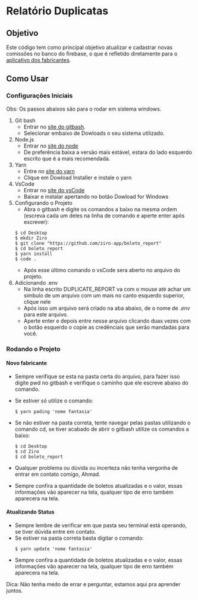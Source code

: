 # Relatório Duplicatas

## Objetivo
Este código tem como principal objetivo atualizar e cadastrar novas comissões no banco do firebase, o que é refletido diretamente para o [aplicativo dos fabricantes](http://fabricantes.ziro.app/).

## Como Usar
### Configurações Iniciais
Obs: Os passos abaixos são para o rodar em sistema windows.
1. Git bash
    * Entrar no [site do gitbash](https://git-scm.com/downloads).
    * Selecionar embaixo de Dowloads o seu sistema utilizado.
2. Node.js
    * Entrar no [site do node](https://nodejs.org/en/)
    * De preferência baixa a versão mais estável, estara do lado esquerdo escrito que é a mais recomendada.
3. Yarn
    * Entre no [site do yarn](https://classic.yarnpkg.com/en/docs/install/#windows-stable)
    * Clique em Dowload Installer e instale o yarn
4. VsCode
    * Entrar no [site do vsCode](https://code.visualstudio.com/)
    * Baixar e instalar apertando no botão Dowload for Windows
5. Configurando o Projeto
    * Abra o gitbash e digite os comandos a baixo na mesma ordem (escreva cada um deles na linha de comando e aperte enter após escrever):
    ```
    $ cd Desktop
    $ mkdir Ziro
    $ git clone "https://github.com/ziro-app/boleto_report"
    $ cd boleto_report
    $ yarn install
    $ code .
    ```
    * Após esse último comando o vsCode sera aberto no arquivo do projeto.
6. Adicionando .env
    * Na linha escrito DUPLICATE_REPORT va com o mouse até achar um simbulo de um arquivo com um mais no canto esquerdo superior, clique nele
    * Após isso um arquivo será criado na aba abaixo, de o nome de *.env* para este arquivo.
    * Aperte enter e depois entre nesse arquivo clicando duas vezes com o botão esquerdo o copie as credênciais que serão mandadas para você.

### Rodando o Projeto
#### Novo fabricante
* Sempre verifique se esta na pasta certa do arquivo, para fazer isso digite pwd no gitbash e verifique o caminho que ele escreve abaixo do comando.
* Se estiver só utilize o comando:
    ```
    $ yarn pading 'nome fantasia'
    ```
* Se não estiver na pasta correta, tente navegar pelas pastas utilizando o comando cd, se tiver acabado de abrir o gitbash utilize os comandos a baixo:
    ```
    $ cd Desktop
    $ cd Ziro
    $ cd boleto_report
    ```
* Qualquer problema ou dúvida ou incerteza não tenha vergonha de entrar em contato comigo, Ahmad.

* Sempre confira a quantidade de boletos atualizadas e o valor, essas informações vão aparecer na tela, qualquer tipo de erro também aparecera na tela.

#### Atualizando Status
* Sempre lembre de verificar em que pasta seu terminal está operando, se tiver dúvida entre em contato.
* Se estiver na pasta correta basta digitar o comando:
    ```
    $ yarn update 'nome fantasia'
    ```
* Sempre confira a quantidade de boletos atualizadas e o valor, essas informações vão aparecer na tela, qualquer tipo de erro também aparecera na tela.


Dica: Não tenha medo de errar e perguntar, estamos aqui pra aprender juntos.